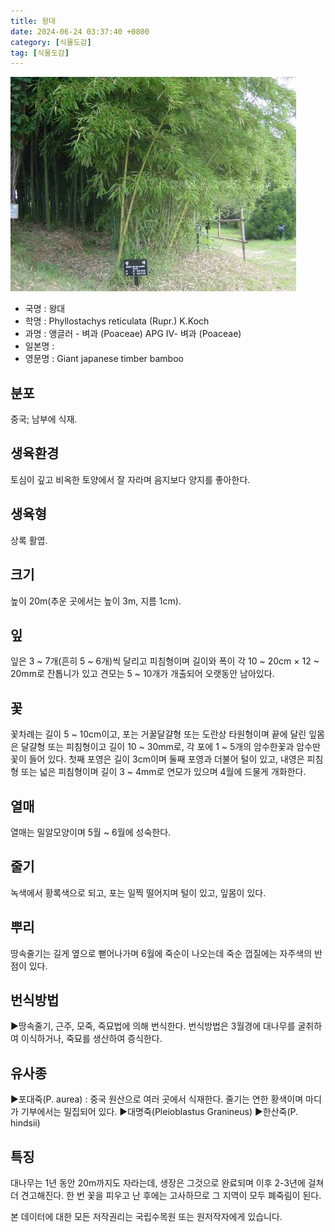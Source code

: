 ```yaml
---
title: 왕대
date: 2024-06-24 03:37:40 +0800
category: [식물도감]
tag: [식물도감]
---
```




![왕대](/assets/img/fileUpload/plants/basic/Gramineae/Phyllostachys/22599/1_th2.JPG)
- 국명 : 왕대
- 학명 : Phyllostachys reticulata (Rupr.) K.Koch
- 과명 : 앵글러 - 벼과 (Poaceae) APG Ⅳ- 벼과 (Poaceae)
- 일본명 : 
- 영문명 : Giant japanese timber bamboo


## 분포
중국; 남부에 식재.
## 생육환경
토심이 깊고 비옥한 토양에서 잘 자라며 음지보다 양지를 좋아한다.
## 생육형
상록 활엽. 
## 크기
높이 20m(추운 곳에서는 높이 3m, 지름 1cm).
## 잎
잎은 3 ~ 7개(흔히 5 ~ 6개)씩 달리고 피침형이며 길이와 폭이 각 10 ~ 20cm × 12 ~ 20mm로 잔톱니가 있고 견모는 5 ~ 10개가 개출되어 오랫동안 남아있다.
## 꽃
꽃차례는 길이 5 ~ 10cm이고, 포는 거꿀달걀형 또는 도란상 타원형이며 끝에 달린 잎몸은 달걀형 또는 피침형이고 길이 10 ~ 30mm로, 각 포에 1 ~ 5개의 암수한꽃과 암수딴꽃이 들어 있다.  첫째 포영은 길이 3cm이며 둘째 포영과 더불어 털이 있고, 내영은 피침형 또는 넓은 피침형이며 길이 3 ~ 4mm로 연모가 있으며 4월에 드물게 개화한다.
## 열매
열매는 밀알모양이며 5월 ~ 6월에 성숙한다.
## 줄기
녹색에서 황록색으로 되고, 포는 일찍 떨어지며 털이 있고, 잎몸이 있다.
## 뿌리
땅속줄기는 길게 옆으로 뻗어나가며 6월에 죽순이 나오는데 죽순 껍질에는 자주색의 반점이 있다.
## 번식방법
▶땅속줄기, 근주, 모죽, 죽묘법에 의해 번식한다. 번식방법은 3월경에 대나무를 굴취하여 이식하거나, 죽묘를 생산하여 증식한다.
## 유사종
▶포대죽(P. aurea) : 중국 원산으로 여러 곳에서 식재한다. 줄기는 연한 황색이며 마디가 기부에서는 밀집되어 있다.
▶대명죽(Pleioblastus Granineus)
▶한산죽(P. hindsii)
## 특징
대나무는 1년 동안 20m까지도 자라는데, 생장은 그것으로 완료되며 이후 2-3년에 걸쳐 더 견고해진다. 한 번 꽃을 피우고 난 후에는 고사하므로 그 지역이 모두 폐죽림이 된다.






본 데이터에 대한 모든 저작권리는 국립수목원 또는 원저작자에게 있습니다.
